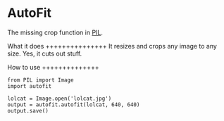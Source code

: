 AutoFit
=============

The missing crop function in [PIL](http://www.pythonware.com/products/pil).

What it does
+++++++++++++++
It resizes and crops any image to any size. Yes, it cuts out stuff.

How to use
++++++++++++++

    from PIL import Image
    import autofit

    lolcat = Image.open('lolcat.jpg')
    output = autofit.autofit(lolcat, 640, 640)
    output.save()
